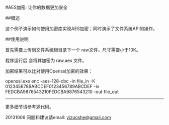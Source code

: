 ﻿#AES加密: 让你的数据更加安全


##概述

这个例子演示如何使用加密库实现AES加密；同时演示了文件系统API的操作。


##使用说明

首先需要上传到文件系统根目录下一个 raw文件，尺寸需要小于10K。

程序运行后 会将其加密为 raw.aes 文件。

加密结果可以比对使用Openssl加密的效果：

openssl.exe enc -aes-128-cbc -in file_in -K 0123456789ABCDEF0123456789ABCDEF -iv FEDCBA9876543210FEDCBA9876543210 -out file_out



****

更多细节请参考源代码。

20131006
问题和建议请email: yizuoshe@gmail.com 

